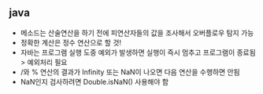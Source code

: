 ## java
- 메소드는 산술연산을 하기 전에 피연산자들의 값을 조사해서 오버플로우 탐지 가능
- 정확한 계산은 정수 연산으로 할 것!
- 자바는 프로그램 실행 도중 예외가 발생하면 실행이 즉시 멈추고 프로그램이 종료됨 > 예외처리 필요
- /와 % 연산의 결과가 Infinity 또는 NaN이 나오면 다음 연산을 수행하면 안됨
- NaN인지 검사하려면 Double.isNaN() 사용해야 함
